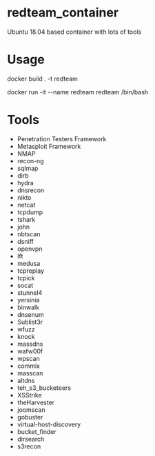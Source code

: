 # redteam_container
Ubuntu 18.04 based container with lots of tools

# Usage
docker build . -t redteam

docker run -it --name redteam redteam /bin/bash

# Tools
- Penetration Testers Framework
- Metasploit Framework
- NMAP
- recon-ng
- sqlmap
- dirb
- hydra
- dnsrecon
- nikto
- netcat
- tcpdump
- tshark
- john
- nbtscan
- dsniff
- openvpn
- lft
- medusa
- tcpreplay
- tcpick
- socat
- stunnel4
- yersinia
- binwalk
- dnsenum
- Sublist3r
- wfuzz
- knock
- massdns
- wafw00f
- wpscan
- commix
- masscan
- altdns
- teh_s3_bucketeers
- XSStrike
- theHarvester
- joomscan
- gobuster
- virtual-host-discovery
- bucket_finder
- dirsearch
- s3recon

